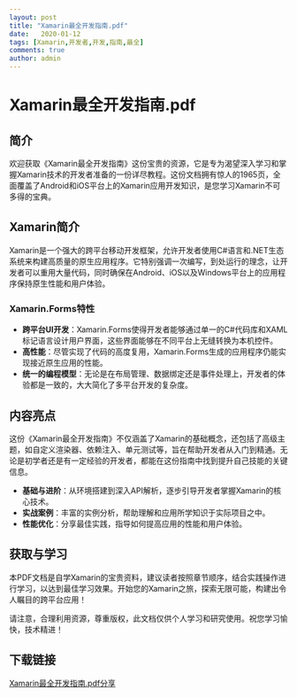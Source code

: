 ```yaml
---
layout: post
title: "Xamarin最全开发指南.pdf"
date:   2020-01-12
tags: [Xamarin,开发者,开发,指南,最全]
comments: true
author: admin
---
```

# Xamarin最全开发指南.pdf

## 简介

欢迎获取《Xamarin最全开发指南》这份宝贵的资源，它是专为渴望深入学习和掌握Xamarin技术的开发者准备的一份详尽教程。这份文档拥有惊人的1965页，全面覆盖了Android和iOS平台上的Xamarin应用开发知识，是您学习Xamarin不可多得的宝典。

## Xamarin简介

Xamarin是一个强大的跨平台移动开发框架，允许开发者使用C#语言和.NET生态系统来构建高质量的原生应用程序。它特别强调一次编写，到处运行的理念，让开发者可以重用大量代码，同时确保在Android、iOS以及Windows平台上的应用程序保持原生性能和用户体验。

### Xamarin.Forms特性

- **跨平台UI开发**：Xamarin.Forms使得开发者能够通过单一的C#代码库和XAML标记语言设计用户界面，这些界面能够在不同平台上无缝转换为本机控件。
- **高性能**：尽管实现了代码的高度复用，Xamarin.Forms生成的应用程序仍能实现接近原生应用的性能。
- **统一的编程模型**：无论是在布局管理、数据绑定还是事件处理上，开发者的体验都是一致的，大大简化了多平台开发的复杂度。

## 内容亮点

这份《Xamarin最全开发指南》不仅涵盖了Xamarin的基础概念，还包括了高级主题，如自定义渲染器、依赖注入、单元测试等，旨在帮助开发者从入门到精通。无论是初学者还是有一定经验的开发者，都能在这份指南中找到提升自己技能的关键信息。

- **基础与进阶**：从环境搭建到深入API解析，逐步引导开发者掌握Xamarin的核心技术。
- **实战案例**：丰富的实例分析，帮助理解和应用所学知识于实际项目之中。
- **性能优化**：分享最佳实践，指导如何提高应用的性能和用户体验。

## 获取与学习

本PDF文档是自学Xamarin的宝贵资料，建议读者按照章节顺序，结合实践操作进行学习，以达到最佳学习效果。开始您的Xamarin之旅，探索无限可能，构建出令人瞩目的跨平台应用！

请注意，合理利用资源，尊重版权，此文档仅供个人学习和研究使用。祝您学习愉快，技术精进！

## 下载链接

[Xamarin最全开发指南.pdf分享](https://pan.quark.cn/s/e316a7f897ac)